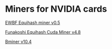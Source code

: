 # Miners for NVIDIA cards #

[EWBF Equihash miner v0.5](https://github.com/altpool/miners-nvidia/releases/tag/0.5)

[Funakoshi Equihash Cuda Miner v4.8](https://github.com/altpool/miners-nvidia/releases/tag/v4.8)

[Bminer v10.4](https://github.com/altpool/miners-nvidia/releases/tag/bminer)
